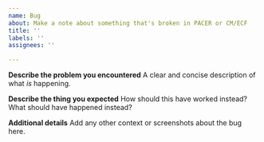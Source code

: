 ```yaml
---
name: Bug
about: Make a note about something that's broken in PACER or CM/ECF
title: ''
labels: ''
assignees: ''

---
```


**Describe the problem you encountered**
A clear and concise description of what *is* happening.

**Describe the thing you expected**
How should this have worked instead? What should have happened instead?

**Additional details**
Add any other context or screenshots about the bug here.
